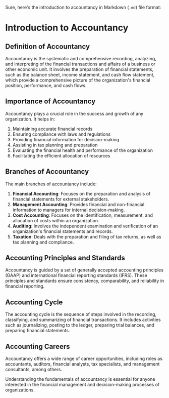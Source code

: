 Sure, here's the introduction to accountancy in Markdown (`.md`) file format:

# Introduction to Accountancy

## Definition of Accountancy
Accountancy is the systematic and comprehensive recording, analyzing, and interpreting of the financial transactions and affairs of a business or other economic unit. It involves the preparation of financial statements, such as the balance sheet, income statement, and cash flow statement, which provide a comprehensive picture of the organization's financial position, performance, and cash flows.

## Importance of Accountancy
Accountancy plays a crucial role in the success and growth of any organization. It helps in:

1. Maintaining accurate financial records
2. Ensuring compliance with laws and regulations
3. Providing financial information for decision-making
4. Assisting in tax planning and preparation
5. Evaluating the financial health and performance of the organization
6. Facilitating the efficient allocation of resources

## Branches of Accountancy
The main branches of accountancy include:

1. **Financial Accounting**: Focuses on the preparation and analysis of financial statements for external stakeholders.
2. **Management Accounting**: Provides financial and non-financial information to managers for internal decision-making.
3. **Cost Accounting**: Focuses on the identification, measurement, and allocation of costs within an organization.
4. **Auditing**: Involves the independent examination and verification of an organization's financial statements and records.
5. **Taxation**: Deals with the preparation and filing of tax returns, as well as tax planning and compliance.

## Accounting Principles and Standards
Accountancy is guided by a set of generally accepted accounting principles (GAAP) and international financial reporting standards (IFRS). These principles and standards ensure consistency, comparability, and reliability in financial reporting.

## Accounting Cycle
The accounting cycle is the sequence of steps involved in the recording, classifying, and summarizing of financial transactions. It includes activities such as journalizing, posting to the ledger, preparing trial balances, and preparing financial statements.

## Accounting Careers
Accountancy offers a wide range of career opportunities, including roles as accountants, auditors, financial analysts, tax specialists, and management consultants, among others.

Understanding the fundamentals of accountancy is essential for anyone interested in the financial management and decision-making processes of organizations.

